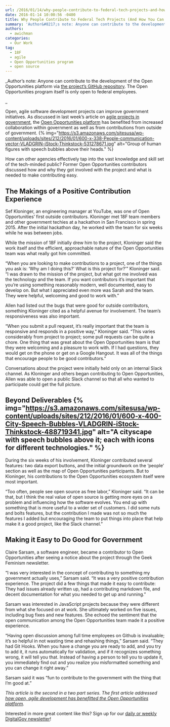 ```yaml
---
url: /2016/01/14/why-people-contribute-to-federal-tech-projects-and-how-you-can-provide-a-good-experience/
date: 2016-01-14 10:00:56 -0400
title: Why People Contribute to Federal Tech Projects (And How You Can Provide a Good Experience)
summary: 'Author&#8217;s note: Anyone can contribute to the development of the Open Opportunities platform via the project&#8217;s GitHub repository. The Open Opportunities program itself is only open to federal employees. Open, agile software development projects can improve government initiatives. As discussed in last week&rsquo;s article on agile projects in government, the Open Opportunities platform has benefited'
authors:
  - awichman
categories:
  - Our Work
tag:
  - 18F
  - agile
  - Open Opportunities program
  - open source
---
```


_Author&#8217;s note: Anyone can contribute to the development of the Open Opportunities platform via [the project&#8217;s GitHub repository](https://github.com/18F/openopps-platform). The Open Opportunities program itself is only open to federal employees.
  
_ 
  
Open, agile software development projects can improve government initiatives. As discussed in last week’s article on [agile projects in government](https://www.WHATEVER/2016/01/04/how-agile-development-can-benefit-federal-projects/), the [Open Opportunities platform](https://openopps.WHATEVER/) has benefited from increased collaboration within government as well as from contributions from outside of government. {% img="https://s3.amazonaws.com/sitesusa/wp-content/uploads/sites/212/2016/01/600-x-338-People-communication-vector-VLADGRIN-iStock-Thinkstock-531278671.jpg" alt="Group of human figures with speech bubbles above their heads." %} 

How can other agencies effectively tap into the vast knowledge and skill set of the tech-minded public? Former Open Opportunities contributors discussed how and why they got involved with the project and what is needed to make contributing easy.

## The Makings of a Positive Contribution Experience

Sef Kloninger, an engineering manager at YouTube, was one of Open Opportunities’ first outside contributors. Kloninger met 18F team members and other government techies at a hackathon in San Francisco in spring 2015. After the initial hackathon day, he worked with the team for six weeks while he was between jobs.

While the mission of 18F initially drew him to the project, Kloninger said the work itself and the efficient, approachable nature of the Open Opportunities team was what really got him committed.

“When you are looking to make contributions to a project, one of the things you ask is: ‘Why am I doing this?’ What is this project for?’” Kloninger said. “I was drawn to the mission of the project, but what got me involved was the technology and the team. If you want contributors it&#8217;s important that you&#8217;re using something reasonably modern, well documented, easy to develop on. But what I appreciated even more was Sarah and the team. They were helpful, welcoming and good to work with.”

Allen had listed out the bugs that were good for outside contributors, something Kloninger cited as a helpful avenue for involvement. The team’s responsiveness was also important.

“When you submit a pull request, it’s really important that the team is responsive and responds in a positive way,” Kloninger said. “This varies considerably from project to project; some pull requests can be quite a chore. One thing that was great about the Open Opportunities team is that they were welcoming and a pleasure to work with. If I had questions, they would get on the phone or get on a Google Hangout. It was all of the things that encourage people to be good contributors.”

Conversations about the project were initially held only on an internal Slack channel. As Kloninger and others began contributing to Open Opportunities, Allen was able to open a public Slack channel so that all who wanted to participate could get the full picture.

## Beyond Deliverables {% img="https://s3.amazonaws.com/sitesusa/wp-content/uploads/sites/212/2016/01/600-x-400-City-Speech-Bubbles-VLADGRIN-iStock-Thinkstock-488719341.jpg" alt="A cityscape with speech bubbles above it; each with icons for different technologies." %} 

During the six weeks of his involvement, Kloninger contributed several features: two data export buttons, and the initial groundwork on the ‘people’ section as well as the map of Open Opportunities participants. But to Kloninger, his contributions to the Open Opportunities ecosystem itself were most important.

“Too often, people see open source as free labor,” Kloninger said. “It can be that, but I think the real value of open source is getting more eyes on a problem and influencing how the software evolves. You end up with something that is more useful to a wider set of customers. I did some nuts and bolts features, but the contribution I made was not so much the features I added but encouraging the team to put things into place that help make it a good project, like the Slack channel.”

## Making it Easy to Do Good for Government

Claire Sarsam, a software engineer, became a contributor to Open Opportunities after seeing a notice about the project through the Geek Feminism newsletter.

“I was very interested in the concept of contributing to something my government actually uses,” Sarsam said. “It was a very positive contribution experience. The project did a few things that made it easy to contribute: They had issues already written up, had a contributing markdown file, and decent documentation for what you needed to get up and running.”

Sarsam was interested in JavaScript projects because they were different from what she focused on at work. She ultimately worked on five issues, including bug fixes and new features. She echoed the sentiment that the open communication among the Open Opportunities team made it a positive experience.

“Having open discussion among full time employees on Github is invaluable; it’s so helpful in not wasting time and rehashing things,” Sarsam said. “They had Git Hooks. When you have a change you are ready to add, and you try to add it, it runs automatically for validation, and if it recognizes something wrong, it will tell you that. Instead of having a person to tell you to update it, you immediately find out and you realize you misformatted something and you can change it right away.”

Sarsam said it was “fun to contribute to the government with the thing that I’m good at.”

_This article is the second in a two part series. The first article addressed [how open, agile development has benefitted the Open Opportunities platform](https://www.WHATEVER/2016/01/04/how-agile-development-can-benefit-federal-projects/)._

Interested in more great content like this? Sign up for our [daily or weekly DigitalGov newsletter](https://public.govdelivery.com/accounts/USHOWTO/subscriber/new)!